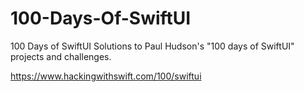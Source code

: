 # 100-Days-Of-SwiftUI
100 Days of SwiftUI
Solutions to Paul Hudson's "100 days of SwiftUI" projects and challenges.

https://www.hackingwithswift.com/100/swiftui
